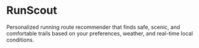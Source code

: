 # RunScout
Personalized running route recommender that finds safe, scenic, and comfortable trails based on your preferences, weather, and real-time local conditions.
